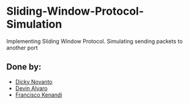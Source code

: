 # Sliding-Window-Protocol-Simulation
Implementing Sliding Window Protocol. Simulating sending packets to another port

## Done by:
* [Dicky Novanto](https://github.com/dickynovanto1103)
* [Devin Alvaro](https://github.com/devinalvaro)
* [Francisco Kenandi](https://github.com/FranciscoKen)